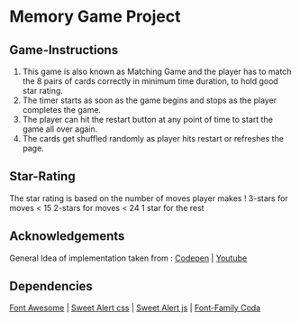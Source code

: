# Memory Game Project

## Game-Instructions

1) This game is also known as Matching Game and the player has to match the 8 pairs of cards correctly in minimum time duration, to hold good star rating.
2) The timer starts as soon as the game begins and stops as the player completes the game.
3) The player can hit the restart button at any point of time to start the game all over again.
4) The cards get shuffled randomly as player hits restart or refreshes the page.

## Star-Rating

The star rating is based on the number of moves player makes !
3-stars for moves < 15
2-stars for moves < 24
1 star for the rest

## Acknowledgements

General Idea of implementation taken from :
[Codepen](https://codepen.io/Meghh/pen/QmXPVK) |
[Youtube](https://www.youtube.com/watch?v=c_ohDPWmsM0)

## Dependencies

[Font Awesome](https://maxcdn.bootstrapcdn.com/font-awesome/4.6.1/css/font-awesome.min.css) |
[Sweet Alert css](https://cdn.jsdelivr.net/sweetalert2/3.0.3/sweetalert2.min.css) |
[Sweet Alert js](https://cdn.jsdelivr.net/sweetalert2/3.0.3/sweetalert2.min.js) |
[Font-Family Coda](https://fonts.googleapis.com/css?family=Coda)
